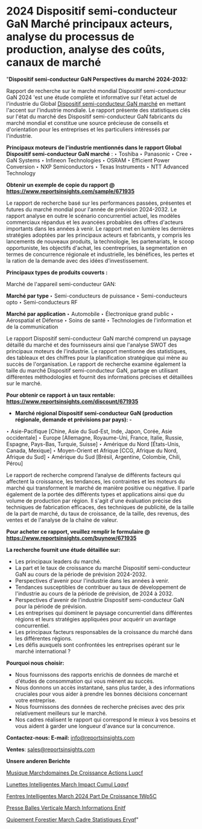 # 2024 Dispositif semi-conducteur GaN Marché principaux acteurs, analyse du processus de production, analyse des coûts, canaux de marché

"<strong>Dispositif semi-conducteur GaN Perspectives du marché 2024-2032:</strong>

Rapport de recherche sur le marché mondial Dispositif semi-conducteur GaN 2024 'est une étude complète et informative sur l'état actuel de l'industrie du Global <a href=https://www.reportsinsights.com/sample/671935>Dispositif semi-conducteur GaN marché</a> en mettant l'accent sur l'industrie mondiale. Le rapport présente des statistiques clés sur l'état du marché des Dispositif semi-conducteur GaN fabricants du marché mondial et constitue une source précieuse de conseils et d'orientation pour les entreprises et les particuliers intéressés par l'industrie.

<strong>Principaux moteurs de l'industrie mentionnés dans le rapport Global Dispositif semi-conducteur GaN marché</strong> :
‣ Toshiba
‣ Panasonic
‣ Cree
‣ GaN Systems
‣ Infineon Technologies
‣ OSRAM
‣ Efficient Power Conversion
‣ NXP Semiconductors
‣ Texas Instruments
‣ NTT Advanced Technology

<strong>Obtenir un exemple de copie du rapport @ <a href=https://www.reportsinsights.com/sample/671935>https://www.reportsinsights.com/sample/671935</a></strong>

Le rapport de recherche basé sur les performances passées, présentes et futures du marché mondial pour l'année de prévision 2024-2032. Le rapport analyse en outre le scénario concurrentiel actuel, les modèles commerciaux répandus et les avancées probables des offres d'acteurs importants dans les années à venir. Le rapport met en lumière les dernières stratégies adoptées par les principaux acteurs et fabricants, y compris les lancements de nouveaux produits, la technologie, les partenariats, le scoop opportuniste, les objectifs d'achat, les coentreprises, la segmentation en termes de concurrence régionale et industrielle, les bénéfices, les pertes et la ration de la demande avec des idées d'investissement.

<strong>Principaux types de produits couverts :</strong>

Marché de l'appareil semi-conducteur GAN:

<strong>Marché par type </strong>
‣ Semi-conducteurs de puissance
‣ Semi-conducteurs opto
‣ Semi-conducteurs RF

<strong>Marché par application </strong>
‣ Automobile
‣ Électronique grand public
‣ Aérospatial et Défense
‣ Soins de santé
‣ Technologies de l'information et de la communication

Le rapport Dispositif semi-conducteur GaN marché comprend un paysage détaillé du marché et des fournisseurs ainsi que l'analyse SWOT des principaux moteurs de l'industrie. Le rapport mentionne des statistiques, des tableaux et des chiffres pour la planification stratégique qui mène au succès de l'organisation. Le rapport de recherche examine également la taille du marché Dispositif semi-conducteur GaN, partage en utilisant différentes méthodologies et fournit des informations précises et détaillées sur le marché.

<strong>Pour obtenir ce rapport à un taux rentable: <a href=https://www.reportsinsights.com/discount/671935>https://www.reportsinsights.com/discount/671935</a></strong>
<ul>
  <li><strong>Marché régional Dispositif semi-conducteur GaN (production régionale, demande et prévisions par pays): -</strong></li>
</ul>
‣ Asie-Pacifique [Chine, Asie du Sud-Est, Inde, Japon, Corée, Asie occidentale]
‣ Europe [Allemagne, Royaume-Uni, France, Italie, Russie, Espagne, Pays-Bas, Turquie, Suisse]
‣ Amérique du Nord [États-Unis, Canada, Mexique]
‣ Moyen-Orient et Afrique [CCG, Afrique du Nord, Afrique du Sud]
‣ Amérique du Sud [Brésil, Argentine, Colombie, Chili, Pérou]

Le rapport de recherche comprend l’analyse de différents facteurs qui affectent la croissance, les tendances, les contraintes et les moteurs du marché qui transforment le marché de manière positive ou négative. Il parle également de la portée des différents types et applications ainsi que du volume de production par région. Il s'agit d'une évaluation précise des techniques de fabrication efficaces, des techniques de publicité, de la taille de la part de marché, du taux de croissance, de la taille, des revenus, des ventes et de l'analyse de la chaîne de valeur.

<strong>Pour acheter ce rapport, veuillez remplir le formulaire @   <a href=https://www.reportsinsights.com/buynow/671935>https://www.reportsinsights.com/buynow/671935</a></strong>

<strong>La recherche fournit une étude détaillée sur:</strong>
<ul>
  <li>Les principaux leaders du marché.</li>
  <li>La part et le taux de croissance du marché Dispositif semi-conducteur GaN au cours de la période de prévision 2024-2032.</li>
  <li>Perspectives d'avenir pour l'industrie dans les années à venir.</li>
  <li>Tendances susceptibles de contribuer au taux de développement de l'industrie au cours de la période de prévision, de 2024 à 2032.</li>
  <li>Perspectives d'avenir de l'industrie Dispositif semi-conducteur GaN pour la période de prévision.</li>
  <li>Les entreprises qui dominent le paysage concurrentiel dans différentes régions et leurs stratégies appliquées pour acquérir un avantage concurrentiel.</li>
  <li>Les principaux facteurs responsables de la croissance du marché dans les différentes régions.</li>
  <li>Les défis auxquels sont confrontées les entreprises opérant sur le marché international ?</li>
</ul>
<strong>Pourquoi nous choisir:</strong>
<ul>
  <li>Nous fournissons des rapports enrichis de données de marché et d'études de consommation qui vous mènent au succès.</li>
  <li>Nous donnons un accès instantané, sans plus tarder, à des informations cruciales pour vous aider à prendre les bonnes décisions concernant votre entreprise.</li>
  <li>Nous fournissons des données de recherche précises avec des prix relativement meilleurs sur le marché.</li>
  <li>Nos cadres réalisent le rapport qui correspond le mieux à vos besoins et vous aident à garder une longueur d'avance sur la concurrence.</li>
</ul>
<strong>Contactez-nous:
</strong><strong>E-mail:</strong> <a href=mailto:info@reportsinsights.com>info@reportsinsights.com</a>

<strong>Ventes</strong>: <a href=mailto:sales@reportsinsights.com>sales@reportsinsights.com</a>

<strong>Unsere anderen Berichte</strong>

<a href=https://www.linkedin.com/pulse/musique-march%C3%A9domaines-de-croissance-actions-luqcf/>Musique Marchdomaines De Croissance Actions Luqcf</a>

<a href=https://www.linkedin.com/pulse/lunettes-intelligentes-march%C3%A9-impact-cumul%C3%A9-lqqvf/>Lunettes Intelligentes March Impact Cumul Lqqvf</a>

<a href=https://www.linkedin.com/pulse/fen%C3%AAtres-intelligentes-march%C3%A9-2024-part-de-croissance-1wp5c/>Fentres Intelligentes March 2024 Part De Croissance 1Wp5C</a>

<a href=https://www.linkedin.com/pulse/presse-%C3%A0-balles-verticale-march%C3%A9-informations-enjtf/>Presse  Balles Verticale March Informations Enjtf</a>

<a href=https://www.linkedin.com/pulse/%C3%A9quipement-forestier-march%C3%A9-cadre-statistiques-eryqf/>Quipement Forestier March Cadre Statistiques Eryqf</a>"
